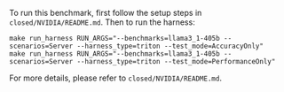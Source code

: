 To run this benchmark, first follow the setup steps in `closed/NVIDIA/README.md`. Then to run the harness:

```
make run_harness RUN_ARGS="--benchmarks=llama3_1-405b --scenarios=Server --harness_type=triton --test_mode=AccuracyOnly"
make run_harness RUN_ARGS="--benchmarks=llama3_1-405b --scenarios=Server --harness_type=triton --test_mode=PerformanceOnly"
```

For more details, please refer to `closed/NVIDIA/README.md`.